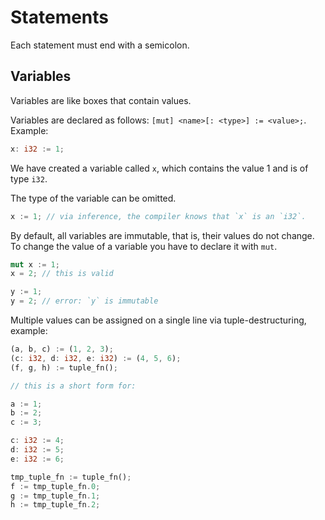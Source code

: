 # Statements

Each statement must end with a semicolon.

## Variables

Variables are like boxes that contain values.

Variables are declared as follows: `[mut] <name>[: <type>] := <value>;`.
Example:

```rust
x: i32 := 1;
```

We have created a variable called `x`, which contains the value 1 and is
of type `i32`.

The type of the variable can be omitted.

```rust
x := 1; // via inference, the compiler knows that `x` is an `i32`.
```

By default, all variables are immutable, that is, their values do not change.
To change the value of a variable you have to declare it with `mut`.

```rust
mut x := 1;
x = 2; // this is valid

y := 1;
y = 2; // error: `y` is immutable
```

Multiple values can be assigned on a single line via tuple-destructuring, example:

```rust
(a, b, c) := (1, 2, 3);
(c: i32, d: i32, e: i32) := (4, 5, 6);
(f, g, h) := tuple_fn();

// this is a short form for:

a := 1;
b := 2;
c := 3;

c: i32 := 4;
d: i32 := 5;
e: i32 := 6;

tmp_tuple_fn := tuple_fn();
f := tmp_tuple_fn.0;
g := tmp_tuple_fn.1;
h := tmp_tuple_fn.2;
```
